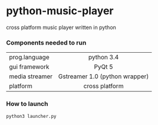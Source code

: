# python-music-player
cross platform music player written in python

### Components needed to run
|                |                                 |
| -------------- |:-------------------------------:|
| prog.language  | python 3.4                      |
| gui framework  | PyQt 5                          |
| media streamer | Gstreamer 1.0 (python wrapper)  |
| platform       | cross platform                  |

### How to launch
`python3 launcher.py`
